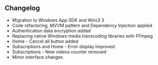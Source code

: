 ## Changelog

* Migration to Windows App SDK and WinUI 3
* Code refactoring, MVVM pattern and Dependency Injection applied
* Authentication data encryption added
* Replacing native Windows media transcoding libraries with FFmpeg
* Home - Cancel all button added
* Subscriptions and Home - Error display improved
* Subscriptions - New videos counter removed
* Minor interface changes
